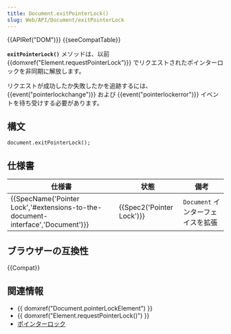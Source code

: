 ```yaml
---
title: Document.exitPointerLock()
slug: Web/API/Document/exitPointerLock
---
```


{{APIRef("DOM")}} {{seeCompatTable}}

**`exitPointerLock()`** メソッドは、以前 {{domxref("Element.requestPointerLock")}} でリクエストされたポインターロックを非同期に解放します。

リクエストが成功したか失敗したかを追跡するには、 {{event("pointerlockchange")}} および {{event("pointerlockerror")}} イベントを待ち受けする必要があります。

## 構文

```
document.exitPointerLock();
```

## 仕様書

| 仕様書                                                                                                   | 状態                             | 備考                              |
| -------------------------------------------------------------------------------------------------------- | -------------------------------- | --------------------------------- |
| {{SpecName('Pointer Lock','#extensions-to-the-document-interface','Document')}} | {{Spec2('Pointer Lock')}} | `Document` インターフェイスを拡張 |

## ブラウザーの互換性

{{Compat}}

## 関連情報

- {{ domxref("Document.pointerLockElement") }}
- {{ domxref("Element.requestPointerLock()") }}
- [ポインターロック](/ja/docs/Web/API/Pointer_Lock_API)
